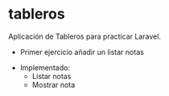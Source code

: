 # tableros
Aplicación de Tableros para practicar Laravel.

* Primer ejercicio añadir un listar notas
- Implementado:
  - Listar notas
  - Mostrar nota
